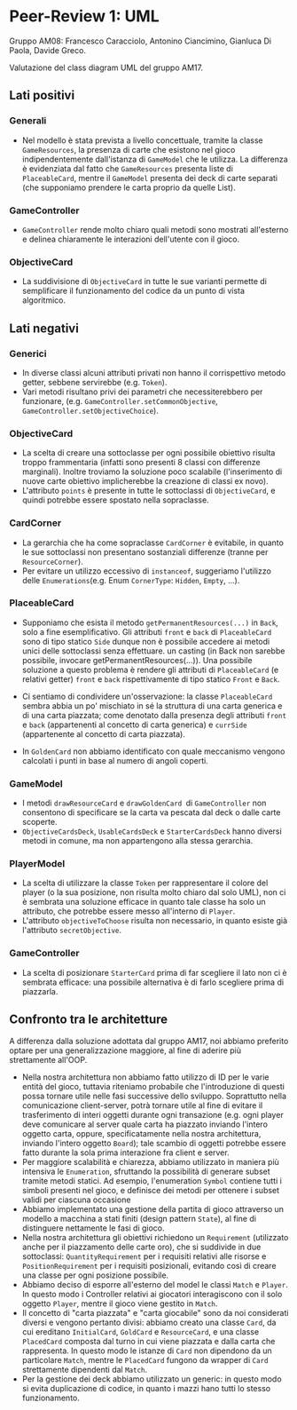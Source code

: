 # Peer-Review 1: UML
Gruppo AM08: Francesco Caracciolo, Antonino Ciancimino, Gianluca Di Paola, Davide Greco.

Valutazione del class diagram UML del gruppo AM17.

## Lati positivi
### Generali
- Nel modello è stata prevista a livello concettuale, tramite la classe `GameResources`, la presenza di carte che esistono nel gioco indipendentemente dall'istanza di `GameModel` che le utilizza.
  La differenza è evidenziata dal fatto che `GameResources` presenta liste di `PlaceableCard`, mentre il `GameModel`  presenta dei deck di carte separati
  (che supponiamo prendere le carta proprio da quelle List).

### GameController
- `GameController` rende molto chiaro quali metodi sono mostrati all'esterno e delinea chiaramente le interazioni dell'utente con il gioco.

### ObjectiveCard
- La suddivisione di `ObjectiveCard` in tutte le sue varianti permette di semplificare il funzionamento del codice da un punto di vista algoritmico.


## Lati negativi
### Generici
- In diverse classi alcuni attributi privati non hanno il corrispettivo metodo getter, sebbene servirebbe (e.g. `Token`).
- Vari metodi risultano privi dei parametri che necessiterebbero per funzionare, (e.g. `GameController.setCommonObjective`, `GameController.setObjectiveChoice`).

### ObjectiveCard
- La scelta di creare una sottoclasse per ogni possibile obiettivo risulta troppo frammentaria (infatti sono presenti 8 classi con differenze marginali).
  Inoltre troviamo la soluzione poco scalabile (l'inserimento di nuove carte obiettivo implicherebbe la creazione di classi ex novo).
- L'attributo `points` è presente in tutte le sottoclassi di `ObjectiveCard`, e quindi potrebbe essere spostato nella sopraclasse.

### CardCorner
- La gerarchia che ha come sopraclasse `CardCorner` è evitabile, in quanto le sue sottoclassi non presentano sostanziali differenze (tranne per `ResourceCorner`).
- Per evitare un utilizzo eccessivo di `instanceof`, suggeriamo l'utilizzo delle `Enumerations`(e.g. Enum `CornerType`: `Hidden`, `Empty`, ...).

### PlaceableCard
- Supponiamo che esista il metodo `getPermanentResources(...)` in `Back`, solo a fine esemplificativo.
  Gli attributi `front` e `back` di `PlaceableCard` sono di tipo statico `Side` dunque non è possibile accedere ai metodi unici delle sottoclassi senza effettuare.
  un casting (in Back non sarebbe possibile, invocare getPermanentResources(...)). Una possibile soluzione a questo problema è rendere gli attributi di `PlaceableCard`
  (e relativi getter) `front` e `back` rispettivamente di tipo statico `Front` e `Back`.

- Ci sentiamo di condividere un'osservazione: la classe `PlaceableCard` sembra abbia un po' mischiato in sé la struttura
  di una carta generica e di una carta piazzata; come denotato dalla presenza degli attributi `front` e `back` (appartenenti al concetto di carta generica)
  e `currSide` (appartenente al concetto di carta piazzata).
- In `GoldenCard` non abbiamo identificato con quale meccanismo vengono calcolati i punti in base al numero di angoli coperti.

### GameModel
- I metodi `drawResourceCard` e `drawGoldenCard `di `GameController` non consentono di specificare se la carta va pescata dal deck o dalle carte scoperte.
- `ObjectiveCardsDeck`, `UsableCardsDeck` e `StarterCardsDeck` hanno diversi metodi in comune, ma non appartengono alla stessa gerarchia.

### PlayerModel
- La scelta di utilizzare la classe `Token` per rappresentare il colore del player (o la sua posizione, non risulta molto chiaro dal solo UML), non ci è sembrata una soluzione efficace
  in quanto tale classe ha solo un attributo, che potrebbe essere messo all'interno di `Player`.
- L'attributo `objectiveToChoose` risulta non necessario, in quanto esiste già l'attributo `secretObjective`.

### GameController
- La scelta di posizionare `StarterCard` prima di far scegliere il lato non ci è sembrata efficace: una possibile alternativa è di farlo scegliere prima di piazzarla.

## Confronto tra le architetture
A differenza dalla soluzione adottata dal gruppo AM17, noi abbiamo preferito optare per una generalizzazione maggiore, al fine di aderire più strettamente all'OOP.

- Nella nostra architettura non abbiamo fatto utilizzo di ID per le varie entità del gioco, tuttavia riteniamo probabile che l'introduzione di questi possa tornare utile nelle fasi successive dello sviluppo. Soprattutto nella comunicazione client-server, potrà tornare utile al fine di evitare il trasferimento di interi oggetti durante ogni transazione (e.g. ogni player deve comunicare al server quale carta ha piazzato inviando l'intero oggetto carta, oppure, specificatamente nella nostra architettura, inviando l'intero oggetto `Board`); tale scambio di oggetti potrebbe essere fatto durante la sola prima interazione fra client e server.
- Per maggiore scalabilità e chiarezza, abbiamo utilizzato in maniera più intensiva le `Enumeration`, sfruttando la possibilità di generare subset tramite metodi statici.
  Ad esempio, l'enumeration `Symbol` contiene tutti i simboli presenti nel gioco, e definisce dei metodi per ottenere i subset validi per ciascuna occasione
- Abbiamo implementato una gestione della partita di gioco attraverso un modello a macchina a stati finiti (design pattern `State`), al fine di distinguere nettamente le fasi di gioco.
- Nella nostra architettura gli obiettivi richiedono un `Requirement` (utilizzato anche per il piazzamento delle carte oro), che si suddivide in due sottoclassi:
  `QuantityRequirement` per i requisiti relativi alle risorse e `PositionRequirement` per i requisiti posizionali, evitando così di creare una classe per ogni posizione possibile.
- Abbiamo deciso di esporre all'esterno del model le classi `Match` e `Player`. In questo modo i Controller relativi ai giocatori interagiscono con il solo oggetto `Player`,
  mentre il gioco viene gestito in `Match`.
- Il concetto di "carta piazzata" e "carta giocabile" sono da noi considerati diversi e vengono pertanto divisi: abbiamo creato una classe `Card`,
  da cui ereditano `InitialCard`, `GoldCard` e `ResourceCard`, e una classe `PlacedCard` composta dal turno in cui viene piazzata e dalla carta che rappresenta.
  In questo modo le istanze di `Card` non dipendono da un particolare `Match`, mentre le `PlacedCard` fungono da wrapper di `Card` strettamente dipendenti dal `Match`.
- Per la gestione dei deck abbiamo utilizzato un generic: in questo modo si evita duplicazione di codice, in quanto i mazzi hano tutti lo stesso funzionamento.
